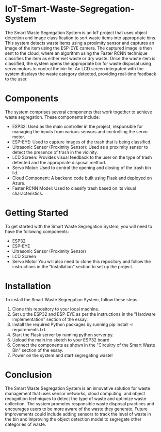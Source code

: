 # IoT-Smart-Waste-Segregation-System

The Smart Waste Segregation System is an IoT project that uses object detection and image classification to sort waste items into appropriate bins. This system detects waste items using a proximity sensor and captures an image of the item using the ESP-EYE camera. The captured image is then sent to the cloud, where an algorithm using the Faster RCNN technique classifies the item as either wet waste or dry waste. Once the waste item is classified, the system opens the appropriate bin for waste disposal using servo motors to control the bin lid. An LCD screen integrated with the system displays the waste category detected, providing real-time feedback to the user.

# Components
The system comprises several components that work together to achieve waste segregation. These components include:

- ESP32: Used as the main controller in the project, responsible for managing the inputs from various sensors and controlling the servo motor.
- ESP-EYE: Used to capture images of the trash that is being classified.
- Ultrasonic Sensor (Proximity Sensor): Used as a proximity sensor to detect the presence of trash in the vicinity.
- LCD Screen: Provides visual feedback to the user on the type of trash detected and the appropriate disposal method.
- Servo Motor: Used to control the opening and closing of the trash bin lid.
- Cloud Component: A backend code built using Flask and deployed on Azure.
- Faster RCNN Model: Used to classify trash based on its visual characteristics.

# Getting Started
To get started with the Smart Waste Segregation System, you will need to have the following components:

- ESP32
- ESP-EYE
- Ultrasonic Sensor (Proximity Sensor)
- LCD Screen
- Servo Motor
You will also need to clone this repository and follow the instructions in the "Installation" section to set up the project.

# Installation
To install the Smart Waste Segregation System, follow these steps:

1. Clone this repository to your local machine.
2. Set up the ESP32 and ESP-EYE as per the instructions in the "Hardware Implementation" section of the essay.
3. Install the required Python packages by running pip install -r requirements.txt.
4. Start the Flask server by running python server.py.
5. Upload the main.ino sketch to your ESP32 board.
6. Connect the components as shown in the "Circuitry of the Smart Waste Bin" section of the essay.
7. Power on the system and start segregating waste!


# Conclusion
The Smart Waste Segregation System is an innovative solution for waste management that uses sensor networks, cloud computing, and object recognition techniques to detect the type of waste and optimize waste collection. The system promotes responsible waste disposal practices and encourages users to be more aware of the waste they generate. Future improvements could include adding sensors to track the level of waste in the bin and improving the object detection model to segregate other categories of waste.





